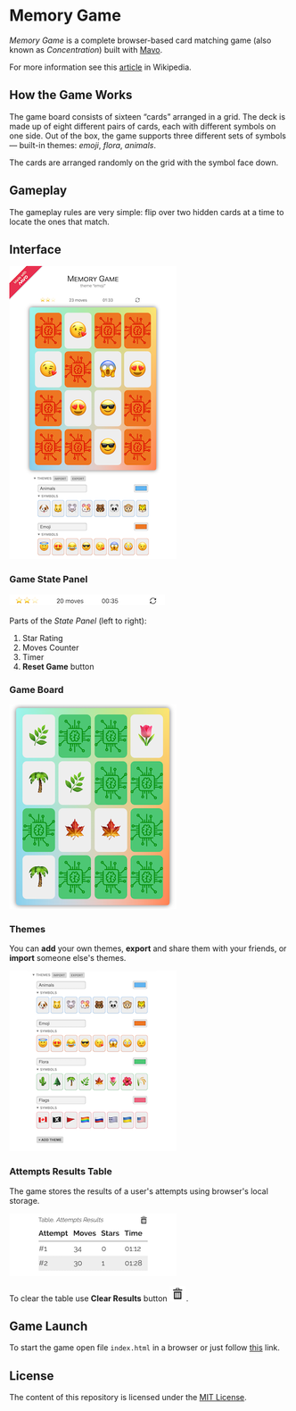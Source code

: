 # Memory Game

_Memory Game_ is a complete browser-based card matching game (also known as _Concentration_) built with [Mavo](https://mavo.io).

For more information see this [article](https://en.wikipedia.org/wiki/Concentration_(game)) in Wikipedia.

## How the Game Works

The game board consists of sixteen “cards” arranged in a grid. The deck is made up of eight different pairs of cards, each with different symbols on one side. Out of the box, the game supports three different sets of symbols — built-in themes: _emoji_, _flora_, _animals_.

The cards are arranged randomly on the grid with the symbol face down.

## Gameplay

The gameplay rules are very simple: flip over two hidden cards at a time to locate the ones that match.

## Interface

![Game Interface](screenshots/interface-2.png)

### Game State Panel

![Game State Panel](screenshots/state-panel.png)

Parts of the _State Panel_ (left to right):

1. Star Rating
1. Moves Counter
1. Timer
1. **Reset Game** button

### Game Board

![Game Board](screenshots/board.png)

### Themes

You can **add** your own themes, **export** and share them with your friends, or **import** someone else's themes.

![Themes](screenshots/themes.png)
### Attempts Results Table

The game stores the results of a user's attempts using browser's local storage.

![Attempts Results](screenshots/attempts.png)

To clear the table use **Clear Results** button ![Clear Results](screenshots/clear-results-button.png).

## Game Launch

To start the game open file `index.html` in a browser or just follow
[this](https://dmitrysharabin.github.io/mavo-memory-game/) link.

## License

The content of this repository is licensed under the [MIT License](https://mit-license.org).
